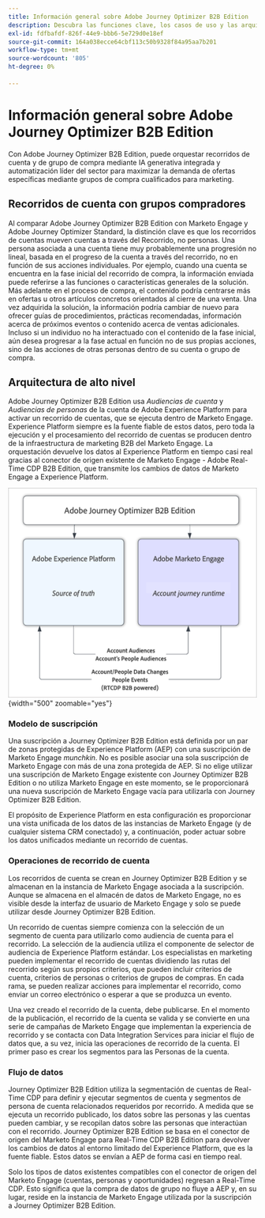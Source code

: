 ```yaml
---
title: Información general sobre Adobe Journey Optimizer B2B Edition
description: Descubra las funciones clave, los casos de uso y las arquitecturas de Adobe Journey Optimizer B2B Edition.
exl-id: fdfbafdf-826f-44e9-bbb6-5e729d0e18ef
source-git-commit: 164a038ecce64cbf113c50b9328f84a95aa7b201
workflow-type: tm+mt
source-wordcount: '805'
ht-degree: 0%

---
```


# Información general sobre Adobe Journey Optimizer B2B Edition

Con Adobe Journey Optimizer B2B Edition, puede orquestar recorridos de cuenta y de grupo de compra mediante IA generativa integrada y automatización líder del sector para maximizar la demanda de ofertas específicas mediante grupos de compra cualificados para marketing.

## Recorridos de cuenta con grupos compradores

Al comparar Adobe Journey Optimizer B2B Edition con Marketo Engage y Adobe Journey Optimizer Standard, la distinción clave es que los recorridos de cuentas mueven cuentas a través del Recorrido, no personas. Una persona asociada a una cuenta tiene muy probablemente una progresión no lineal, basada en el progreso de la cuenta a través del recorrido, no en función de sus acciones individuales. Por ejemplo, cuando una cuenta se encuentra en la fase inicial del recorrido de compra, la información enviada puede referirse a las funciones o características generales de la solución. Más adelante en el proceso de compra, el contenido podría centrarse más en ofertas u otros artículos concretos orientados al cierre de una venta. Una vez adquirida la solución, la información podría cambiar de nuevo para ofrecer guías de procedimientos, prácticas recomendadas, información acerca de próximos eventos o contenido acerca de ventas adicionales. Incluso si un individuo no ha interactuado con el contenido de la fase inicial, aún desea progresar a la fase actual en función no de sus propias acciones, sino de las acciones de otras personas dentro de su cuenta o grupo de compra.

## Arquitectura de alto nivel

Adobe Journey Optimizer B2B Edition usa _Audiencias de cuenta_ y _Audiencias de personas_ de la cuenta de Adobe Experience Platform para activar un recorrido de cuentas, que se ejecuta dentro de Marketo Engage. Experience Platform siempre es la fuente fiable de estos datos, pero toda la ejecución y el procesamiento del recorrido de cuentas se producen dentro de la infraestructura de marketing B2B del Marketo Engage. La orquestación devuelve los datos al Experience Platform en tiempo casi real gracias al conector de origen existente de Marketo Engage - Adobe Real-Time CDP B2B Edition, que transmite los cambios de datos de Marketo Engage a Experience Platform.

![Arquitectura de datos de alto nivel](./assets/high-level-data-architecture.png){width="500" zoomable="yes"}

### Modelo de suscripción

Una suscripción a Journey Optimizer B2B Edition está definida por un par de zonas protegidas de Experience Platform (AEP) con una suscripción de Marketo Engage _munchkin_. No es posible asociar una sola suscripción de Marketo Engage con más de una zona protegida de AEP. Si no elige utilizar una suscripción de Marketo Engage existente con Journey Optimizer B2B Edition o no utiliza Marketo Engage en este momento, se le proporcionará una nueva suscripción de Marketo Engage vacía para utilizarla con Journey Optimizer B2B Edition.

El propósito de Experience Platform en esta configuración es proporcionar una vista unificada de los datos de las instancias de Marketo Engage (y de cualquier sistema CRM conectado) y, a continuación, poder actuar sobre los datos unificados mediante un recorrido de cuentas.

### Operaciones de recorrido de cuenta

Los recorridos de cuenta se crean en Journey Optimizer B2B Edition y se almacenan en la instancia de Marketo Engage asociada a la suscripción. Aunque se almacena en el almacén de datos de Marketo Engage, no es visible desde la interfaz de usuario de Marketo Engage y solo se puede utilizar desde Journey Optimizer B2B Edition.

Un recorrido de cuentas siempre comienza con la selección de un segmento de cuenta para utilizarlo como audiencia de cuenta para el recorrido. La selección de la audiencia utiliza el componente de selector de audiencia de Experience Platform estándar. Los especialistas en marketing pueden implementar el recorrido de cuentas dividiendo las rutas del recorrido según sus propios criterios, que pueden incluir criterios de cuenta, criterios de personas o criterios de grupos de compras. En cada rama, se pueden realizar acciones para implementar el recorrido, como enviar un correo electrónico o esperar a que se produzca un evento.

Una vez creado el recorrido de la cuenta, debe publicarse. En el momento de la publicación, el recorrido de la cuenta se valida y se convierte en una serie de campañas de Marketo Engage que implementan la experiencia de recorrido y se contacta con Data Integration Services para iniciar el flujo de datos que, a su vez, inicia las operaciones de recorrido de la cuenta. El primer paso es crear los segmentos para las Personas de la cuenta.

### Flujo de datos

Journey Optimizer B2B Edition utiliza la segmentación de cuentas de Real-Time CDP para definir y ejecutar segmentos de cuenta y segmentos de persona de cuenta relacionados requeridos por recorrido. A medida que se ejecuta un recorrido publicado, los datos sobre las personas y las cuentas pueden cambiar, y se recopilan datos sobre las personas que interactúan con el recorrido. Journey Optimizer B2B Edition se basa en el conector de origen del Marketo Engage para Real-Time CDP B2B Edition para devolver los cambios de datos al entorno limitado del Experience Platform, que es la fuente fiable.  Estos datos se envían a AEP de forma casi en tiempo real.

Solo los tipos de datos existentes compatibles con el conector de origen del Marketo Engage (cuentas, personas y oportunidades) regresan a Real-Time CDP. Esto significa que la compra de datos de grupo no fluye a AEP y, en su lugar, reside en la instancia de Marketo Engage utilizada por la suscripción a Journey Optimizer B2B Edition.
